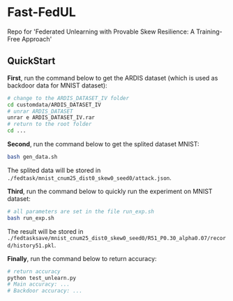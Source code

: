 # Fast-FedUL
Repo for 'Federated Unlearning with Provable Skew Resilience: A Training-Free Approach'

## QuickStart

**First**, run the command below to get the ARDIS dataset (which is used as backdoor data for MNIST dataset):

```sh
# change to the ARDIS_DATASET_IV folder
cd customdata/ARDIS_DATASET_IV
# unrar ARDIS_DATASET
unrar e ARDIS_DATASET_IV.rar
# return to the root folder
cd ...
```

**Second**, run the command below to get the splited dataset MNIST:

```sh
bash gen_data.sh
```
The splited data will be stored in ` ./fedtask/mnist_cnum25_dist0_skew0_seed0/attack.json`.

**Third**, run the command below to quickly run the experiment on MNIST dataset:

```sh
# all parameters are set in the file run_exp.sh
bash run_exp.sh
```
The result will be stored in ` ./fedtasksave/mnist_cnum25_dist0_skew0_seed0/R51_P0.30_alpha0.07/record/history51.pkl`.

**Finally**, run the command below to return accuracy:

```sh
# return accuracy
python test_unlearn.py
# Main accuracy: ...
# Backdoor accuracy: ...
```